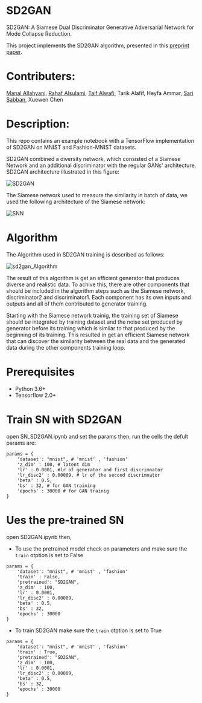 # SD2GAN
SD2GAN: A Siamese Dual Discriminator Generative Adversarial Network for Mode Collapse Reduction. 

This project implements the SD2GAN algorithm, presented in this [preprint paper](https://www.researchgate.net/publication/350109061_SD2GAN_A_Siamese_Dual_Discriminator_Generative_Adversarial_Network_for_Mode_Collapse_Reduction). 

# Contributers:
[Manal Allahyani](https://github.com/imnawar), [Rahaf Alsulami](https://github.com/rahafalsulami), [Taif Alwafi](https://github.com/TaifAlwafi), Tarik Alafif, Heyfa Ammar, [Sari Sabban](https://github.com/sarisabban), Xuewen Chen

# Description:
This repo contains an example notebook with a TensorFlow implementation of SD2GAN on MNIST and Fashion-MNIST datasets.

SD2GAN combined a diversity network, which consisted of a Siamese Network and an additional discriminator with the regular GANs' architecture. SD2GAN architecture illustrated in this figure: 

![SD2GAN](https://user-images.githubusercontent.com/36853625/117652573-04e40900-b19c-11eb-9811-a70ab4c95087.png)

The Siamese network used to measure the similarity in batch of data, we used the following architecture of the Siamese network:

![SNN](https://user-images.githubusercontent.com/36853625/117653385-ff3af300-b19c-11eb-95f1-991fa8262f59.png)


# Algorithm 
The Algorithm used in SD2GAN training is described as follows: 

![sd2gan_Algorithm ](https://user-images.githubusercontent.com/36853625/117651585-c568ed00-b19a-11eb-973f-23b539f3eba1.png)

The result of this algorithm is get an efficient generator that produces diverse and realistic data. To achive this, there are other components that should be included in the algorithm steps such as the Siamese network, discriminator2 and discriminator1. Each component has its own inputs and outputs and all of them contributed to generator training.

Starting with the Siamese network trainig, the training set of Siamese should be integrated by training dataset and the noise set produced by generator before its training which is similar to that produced by the beginning of its training. This resulted in get an efficient Siamese network that can discover the similarity between the real data and the generated data during the other components training loop.

# Prerequisites
- Python 3.6+
- Tensorflow 2.0+

# Train SN with SD2GAN
open SN_SD2GAN.ipynb and set the params then, run the cells
the defult params are: 
```
params = {
    'dataset': "mnist", # 'mnist' , 'fashion'
    'z_dim' : 100, # latent dim 
    'lr' : 0.0001, #lr of generator and first discrimnator 
    'lr_disc2' : 0.00009, # lr of the second discrimnator 
    'beta' : 0.5, 
    'bs' : 32, # for GAN training
    'epochs' : 30000 # for GAN trainig
}
```
# Ues the pre-trained SN 
open SD2GAN.ipynb then, 
- To use the pretrained model check on parameters and make sure the ```train``` otption is set to False
```
params = {
    'dataset': "mnist", # 'mnist' , 'fashion'
    'train' : False, 
    'pretrained': "SD2GAN", 
    'z_dim' : 100, 
    'lr' : 0.0001, 
    'lr_disc2' : 0.00009, 
    'beta' : 0.5, 
    'bs' : 32, 
    'epochs' : 30000
}
```
- To train SD2GAN make sure the ```train``` otption is set to True
```
params = {
    'dataset': "mnist", # 'mnist' , 'fashion'
    'train' : True, 
    'pretrained': "SD2GAN", 
    'z_dim' : 100, 
    'lr' : 0.0001, 
    'lr_disc2' : 0.00009, 
    'beta' : 0.5, 
    'bs' : 32, 
    'epochs' : 30000
}
```
